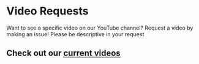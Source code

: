 # Video Requests
Want to see a specific video on our YouTube channel? Request a video by making an issue! Please be descriptive in your request

## Check out our [current videos](https://www.youtube.com/channel/UChoIkazB7uUKara1M1I5i2A)
